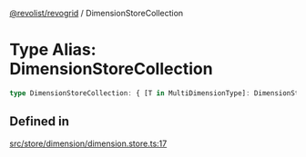 [@revolist/revogrid](README.md) / DimensionStoreCollection

# Type Alias: DimensionStoreCollection

```ts
type DimensionStoreCollection: { [T in MultiDimensionType]: DimensionStore };
```

## Defined in

[src/store/dimension/dimension.store.ts:17](https://github.com/revolist/revogrid/blob/97bf2134af01be0f2e3e5ac6768e7a2e7070a947/src/store/dimension/dimension.store.ts#L17)
